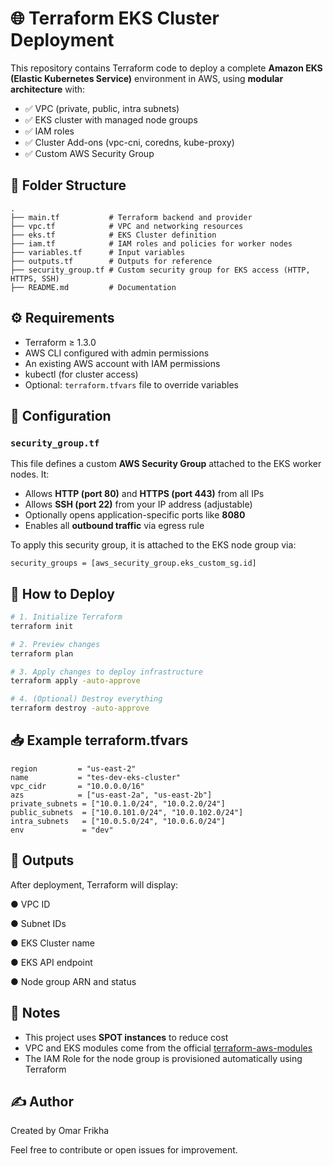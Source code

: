 # 🌐 Terraform EKS Cluster Deployment

This repository contains Terraform code to deploy a complete **Amazon EKS (Elastic Kubernetes Service)** environment in AWS, using **modular architecture** with:

- ✅ VPC (private, public, intra subnets)
- ✅ EKS cluster with managed node groups
- ✅ IAM roles
- ✅ Cluster Add-ons (vpc-cni, coredns, kube-proxy)
- ✅ Custom AWS Security Group



## 📁 Folder Structure
```
.
├── main.tf           # Terraform backend and provider
├── vpc.tf            # VPC and networking resources
├── eks.tf            # EKS Cluster definition
├── iam.tf            # IAM roles and policies for worker nodes
├── variables.tf      # Input variables
├── outputs.tf        # Outputs for reference
├── security_group.tf # Custom security group for EKS access (HTTP, HTTPS, SSH)
├── README.md         # Documentation
```



## ⚙️ Requirements

- Terraform ≥ 1.3.0
- AWS CLI configured with admin permissions
- An existing AWS account with IAM permissions
- kubectl (for cluster access)
- Optional: `terraform.tfvars` file to override variables

## 🔧 Configuration

###  `security_group.tf`

This file defines a custom **AWS Security Group** attached to the EKS worker nodes. It:

- Allows **HTTP (port 80)** and **HTTPS (port 443)** from all IPs
- Allows **SSH (port 22)** from your IP address (adjustable)
- Optionally opens application-specific ports like **8080**
- Enables all **outbound traffic** via egress rule

To apply this security group, it is attached to the EKS node group via:

```hcl
security_groups = [aws_security_group.eks_custom_sg.id]
```

## 🚀 How to Deploy

```bash
# 1. Initialize Terraform
terraform init

# 2. Preview changes
terraform plan

# 3. Apply changes to deploy infrastructure
terraform apply -auto-approve

# 4. (Optional) Destroy everything
terraform destroy -auto-approve
```



## 📥 Example terraform.tfvars
```
region         = "us-east-2"
name           = "tes-dev-eks-cluster"
vpc_cidr       = "10.0.0.0/16"
azs            = ["us-east-2a", "us-east-2b"]
private_subnets = ["10.0.1.0/24", "10.0.2.0/24"]
public_subnets  = ["10.0.101.0/24", "10.0.102.0/24"]
intra_subnets   = ["10.0.5.0/24", "10.0.6.0/24"]
env             = "dev"
```


## 🔄 Outputs
After deployment, Terraform will display:

● VPC ID

● Subnet IDs

● EKS Cluster name

● EKS API endpoint

● Node group ARN and status



## 📌 Notes

- This project uses **SPOT instances** to reduce cost
- VPC and EKS modules come from the official [terraform-aws-modules](https://github.com/terraform-aws-modules)
- The IAM Role for the node group is provisioned automatically using Terraform



## ✍️ Author

Created by Omar Frikha

Feel free to contribute or open issues for improvement.